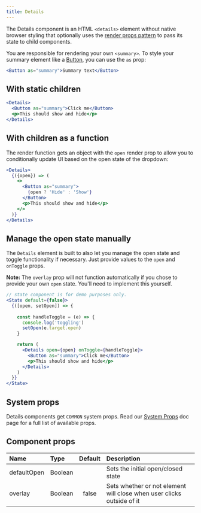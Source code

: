 ```yaml
---
title: Details
---
```


The Details component is an HTML `<details>` element without native browser styling that optionally uses the [render props pattern](https://reactjs.org/docs/render-props.html) to pass its state to child components.

You are responsible for rendering your own `<summary>`. To style your summary element like a [Button](./Button), you can use the `as` prop:

```jsx
<Button as="summary">Summary text</Button>
```

## With static children
```jsx live
<Details>
  <Button as="summary">Click me</Button>
  <p>This should show and hide</p>
</Details>

```

## With children as a function
The render function gets an object with the `open` render prop to allow you to conditionally update UI based on the open state of the dropdown:

```jsx live
<Details>
  {({open}) => (
    <>
      <Button as="summary">
        {open ? 'Hide' : 'Show'}
      </Button>
      <p>This should show and hide</p>
    </>
  )}
</Details>
```

## Manage the open state manually
The `Details` element is built to also let you manage the open state and toggle functionality if necessary. Just provide values to the `open` and `onToggle` props.

**Note:** The `overlay` prop will not function automatically if you chose to provide your own `open` state. You'll need to implement this yourself.

```jsx live
// state component is for demo purposes only.
<State default={false}>
  {([open, setOpen]) => {
    
    const handleToggle = (e) => {
      console.log('toggling')
      setOpen(e.target.open)
    }

    return (
      <Details open={open} onToggle={handleToggle}>
        <Button as="summary">Click me</Button>
        <p>This should show and hide</p>
      </Details>
    )
  }}
</State>
```

## System props

Details components get `COMMON` system props. Read our [System Props](/system-props) doc page for a full list of available props.

## Component props

| Name | Type | Default | Description |
| :- | :- | :-: | :- |
| defaultOpen | Boolean | | Sets the initial open/closed state |
| overlay | Boolean | false | Sets whether or not element will close when user clicks outside of it

